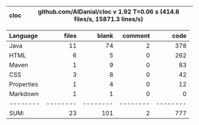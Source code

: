 

cloc|github.com/AlDanial/cloc v 1.92  T=0.06 s (414.8 files/s, 15871.3 lines/s)
--- | ---

Language|files|blank|comment|code
:-------|-------:|-------:|-------:|-------:
Java|11|74|2|378
HTML|6|5|0|262
Maven|1|9|0|83
CSS|3|8|0|42
Properties|1|4|0|12
Markdown|1|1|0|0
--------|--------|--------|--------|--------
SUM:|23|101|2|777
